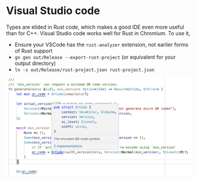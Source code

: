 # Visual Studio code

Types are elided in Rust code, which makes a good IDE even more useful than
for C++. Visual Studio code works well for Rust in Chromium. To use it,

* Ensure your VSCode has the `rust-analyzer` extension, not earlier forms
  of Rust support
* `gn gen out/Release --export-rust-project` (or equivalent for your output
  directory)
* `ln -s out/Release/rust-project.json rust-project.json`

<img src="vscode.png" style="border: 1px" alt="Example screenshot from VSCode">